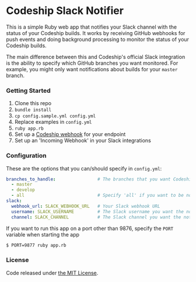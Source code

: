 # Codeship Slack Notifier

This is a simple Ruby web app that notifies your Slack channel with the status of your Codeship builds. It works by receiving GitHub webhooks for push events and doing background processing to monitor the status of your Codeship builds.

The main difference between this and Codeship's official Slack integration is the ability to specify which GitHub branches you want monitored. For example, you might only want notifications about builds for your `master` branch.

### Getting Started

1. Clone this repo
2. `bundle install`
3. `cp config.sample.yml config.yml`
4. Replace examples in `config.yml`
5. `ruby app.rb`
6. Set up a [Codeship webhook](https://codeship.com/documentation/integrations/webhooks/) for your endpoint
7. Set up an 'Incoming Webhook' in your Slack integrations

### Configuration

These are the options that you can/should specify in `config.yml`:

```yml
branches_to_handle:                # The branches that you want Codeship notifications for
  - master
  - develop
  - all                            # Specify 'all' if you want to be notified for all branches
slack:
  webhook_url: SLACK_WEBHOOK_URL   # Your Slack webhook URL
  username: SLACK_USERNAME         # The Slack username you want the notifications to post from
  channel: SLACK_CHANNEL           # The Slack channel you want the notifications to post to
```

If you want to run this app on a port other than 9876, specify the `PORT` variable when starting the app

```bash
$ PORT=9877 ruby app.rb
```

### License

Code released under [the MIT License](LICENSE).
